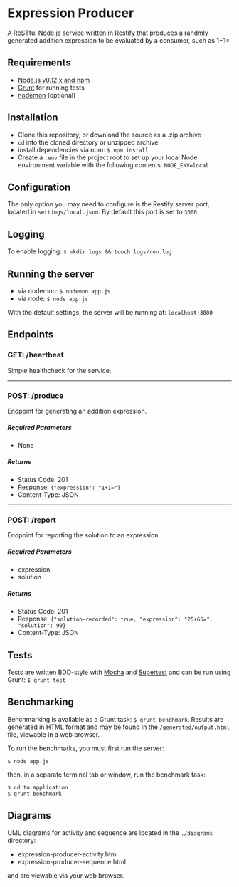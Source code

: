 # Expression Producer

A ReSTful Node.js service written in [Restify]([Restify](http://mcavage.me/node-restify/)) that produces a randmly generated addition expression to be evaluated by a consumer, such as 1+1=

## Requirements
 - [Node.js v0.12.x and npm](https://nodejs.org/)
 - [Grunt](http://gruntjs.com/) for running tests
 - [nodemon](https://github.com/remy/nodemon) (optional)

## Installation
 - Clone this repository, or download the source as a .zip archive
 - `cd` into the cloned directory or unzipped archive
 - install dependencies via npm: `$ npm install`
 - Create a `.env` file in the project root to set up your local Node environment variable with the following contents: `NODE_ENV=local`

## Configuration
The only option you may need to configure is the Restify server port, located in `settings/local.json`. By default this port is set to `3000`.

## Logging
To enable logging: `$ mkdir logs && touch logs/run.log`

## Running the server
 - via nodemon: `$ nodemon app.js`
 - via node: `$ node app.js`

With the default settings, the server will be running at: `localhost:3000`

## Endpoints

### GET: /heartbeat
Simple healthcheck for the service.

***

### POST: /produce
Endpoint for generating an addition expression.

##### Required Parameters
 - None

##### Returns
 - Status Code: 201
 - Response: `{"expression": "1+1="}`
 - Content-Type: JSON

***

### POST: /report
Endpoint for reporting the solution to an expression.

##### Required Parameters
 - expression
 - solution

##### Returns
 - Status Code: 201
 - Response: `{"solution-recorded": true, "expression": "25+65=", "solution": 90}`
 - Content-Type: JSON

## Tests

Tests are written BDD-style with [Mocha](http://mochajs.org/) and [Supertest](https://github.com/visionmedia/supertest) and can be run using Grunt: `$ grunt test`

## Benchmarking

Benchmarking is available as a Grunt task: `$ grunt benchmark`. Results are generated in HTML format and may be found in the `/generated/output.html` file, viewable in a web browser.

To run the benchmarks, you must first run the server:

    $ node app.js

then, in a separate terminal tab or window, run the benchmark task:

    $ cd to application
    $ grunt benchmark

## Diagrams
UML diagrams for activity and sequence are located in the `./diagrams` directory:
 
 - expression-producer-activity.html
 - expression-producer-sequence.html

and are viewable via your web browser.
